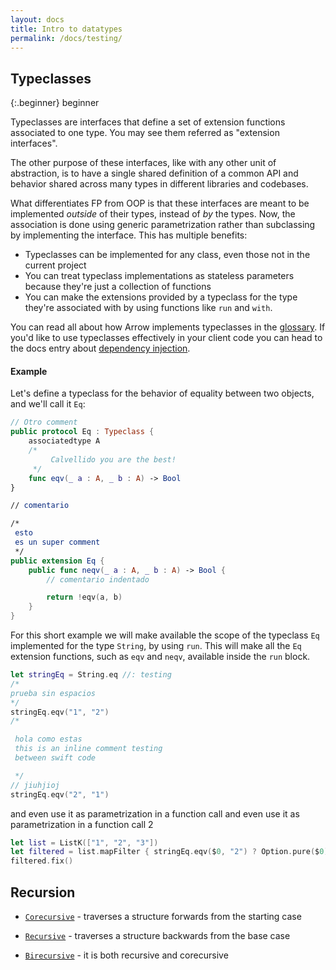 ```yaml
---
layout: docs
title: Intro to datatypes
permalink: /docs/testing/
---
```


## Typeclasses

{:.beginner}
beginner

Typeclasses are interfaces that define a set of extension functions associated to one type. You may see them referred as "extension interfaces".

The other purpose of these interfaces, like with any other unit of abstraction,
is to have a single shared definition of a common API and behavior shared across many types in different libraries and codebases.

What differentiates FP from OOP is that these interfaces are meant to be implemented *outside* of their types, instead of *by* the types.
Now, the association is done using generic parametrization rather than subclassing by implementing the interface. This has multiple benefits:

* Typeclasses can be implemented for any class, even those not in the current project
* You can treat typeclass implementations as stateless parameters because they're just a collection of functions
* You can make the extensions provided by a typeclass for the type they're associated with by using functions like `run` and `with`.


You can read all about how Arrow implements typeclasses in the [glossary]({{'/docs/patterns/glossary/'|relative_url}}).
If you'd like to use typeclasses effectively in your client code you can head to the docs entry about [dependency injection]({{'/docs/patterns/dependency_injection'|relative_url}}).

#### Example

 Let's define a typeclass for the behavior of equality between two objects, and we'll call it `Eq`:

```swift
// Otro comment
public protocol Eq : Typeclass {
    associatedtype A
    /*
         Calvellido you are the best!
     */
    func eqv(_ a : A, _ b : A) -> Bool
}

// comentario

/*
 esto
 es un super comment
 */
public extension Eq {
    public func neqv(_ a : A, _ b : A) -> Bool {
        // comentario indentado

        return !eqv(a, b)
    }
}
```

 For this short example we will make available the scope of the typeclass `Eq` implemented for the type `String`, by using `run`.
 This will make all the `Eq` extension functions, such as `eqv` and `neqv`, available inside the `run` block.

```swift
let stringEq = String.eq //: testing
/*
prueba sin espacios
*/
stringEq.eqv("1", "2")
/*

 hola como estas
 this is an inline comment testing
 between swift code

 */
// jiuhjioj
stringEq.eqv("2", "1")
```

and even use it as parametrization in a function call
and even use it as parametrization in a function call 2

```swift
let list = ListK(["1", "2", "3"])
let filtered = list.mapFilter { stringEq.eqv($0, "2") ? Option.pure($0) : Option.none() }
filtered.fix()
```

## Recursion

- [`Corecursive`]({{'/docs/recursion/corecursive/'|relative_url}}) - traverses a structure forwards from the starting case

- [`Recursive`]({{'/docs/recursion/recursive/'|relative_url}}) - traverses a structure backwards from the base case

- [`Birecursive`]({{'/docs/recursion/birecursive/'|relative_url}}) - it is both recursive and corecursive
